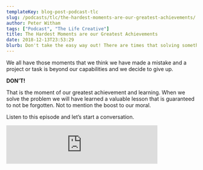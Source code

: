 ```yaml
---
templateKey: blog-post-podcast-tlc
slug: /podcasts/tlc/the-hardest-moments-are-our-greatest-achievements/
author: Peter Witham
tags: ["Podcast", "The Life Creative"]
title: The Hardest Moments are our Greatest Achievements
date: 2018-12-13T23:53:29
blurb: Don't take the easy way out! There are times that solving something is hard, that is the moment to stop and realize you are about to do something amazing. This podcast episode shares how to get beyond the barriers.
---
```


We all have those moments that we think we have made a mistake and a project or task is beyond our capabilities and we decide to give up.

**DON’T!**

That is the moment of our greatest achievement and learning. When we solve the problem we will have learned a valuable lesson that is guaranteed to not be forgotten. Not to mention the boost to our moral.

Listen to this episode and let’s start a conversation.

<iframe src="https://anchor.fm/peter-witham/embed/episodes/The-Hardest-Moments-are-our-Greatest-Achievements-e2ol1g" height="102" width="400" frameborder="0" scrolling="no"></iframe>
